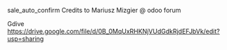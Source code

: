 sale_auto_confirm
Credits to Mariusz Mizgier @ odoo forum

Gdive https://drive.google.com/file/d/0B_0MqUxRHKNjVUdGdkRjdEFJbVk/edit?usp=sharing
